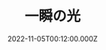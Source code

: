 ---
date: 2022-11-05T00:12:00.000Z
image: /img/gallery-sohosai2022-theme-12.jpg
title: 一瞬の光
name: システム情報工学研究群博士1年　董超
description: 卒業した友人と洞峰公園で散歩中に、日が沈む前の一瞬の光が横から友人の顔を照らす寂然の様子を写真に映ってみました。
---